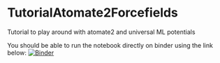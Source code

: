 # TutorialAtomate2Forcefields
Tutorial to play around with atomate2 and universal ML potentials

You should be able to run the notebook directly on binder using the link below:
[![Binder](https://mybinder.org/badge_logo.svg)](https://mybinder.org/v2/gh/ADBurnett/TutorialAtomate2Forcefields/HEAD)

